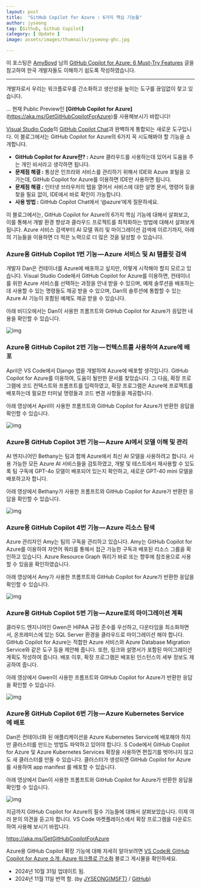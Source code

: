 ```yaml
---
layout: post
title:  "GitHub Copilot for Azure : 6가지 핵심 기능들"
author: jyseong
tag: [Github, Github Copilot]
category: [ Update ]
image: assets/images/thumnails/jyseong-ghc.jpg

---
```



이 포스팅은 [AmyBoyd](https://techcommunity.microsoft.com/users/amyboyd/386246) 님의 [GitHub Copilot for Azure: 6 Must-Try Features](https://techcommunity.microsoft.com/blog/azuredevcommunityblog/github-copilot-for-azure-6-must-try-features/4283126) 글을 참고하여 한국 개발자들도 이해하기 쉽도록 작성하였습니다.

---

개발자로서 우리는 워크플로우를 간소화하고 생산성을 높이는 도구를 끊임없이 찾고 있습니다.

… 현재 Public Preview인 **[GitHub Copilot for Azure]**(https://aka.ms/GetGitHubCopilotForAzure)를 사용해보시기 바랍니다!

[Visual Studio Code](https://code.visualstudio.com/)의 [GitHub Copilot Chat](https://marketplace.visualstudio.com/items?itemName=GitHub.copilot-chat)과 완벽하게 통합되는 새로운 도구입니다. 이 블로그에서는 GitHub Copilot for Azure의 6가지 꼭 시도해봐야 할 기능을 소개합니다.

- **GitHub Copilot for Azure란? :** Azure 클라우드를 사용하는데 있어서 도움을 주는 개인 비서라고 생각하면 됩니다.
- **문제점 해결 :** 통상은 인프라와 서비스를 관리하기 위해서 IDE와 Azure 포털을 오가는데, GitHub Copilot for Azure를 이용하면 IDE만 사용하면 됩니다.
- **문제점 해결 :** 인터넷 브라우저의 탭을 열어서 서비스에 대한 설명 문서, 명령어 등을 찾을 필요 없이, IDE에서 바로 확인이 가능합니다.
- **사용 방법 :** GitHub Copilot Chat에서 ‘@azure’에게 질문하세요.

이 블로그에서는, GitHub Copilot for Azure의 6가지 핵심 기능에 대해서 살펴보고, 이를 통해서 개발 환경 향상과 클라우드 프로젝트를 최적화하는 방법에 대해서 살펴보게 됩니다. Azure 서비스 검색부터 AI 모델 쿼리 및 마이그레이션 검색에 이르기까지, 아래의 기능들을 이용하면 더 적은 노력으로 더 많은 것을 달성할 수 있습니다.

### Azure용 GitHub Copilot 1번 기능 — Azure 서비스 및 AI 템플릿 검색

개발자 Dan은 컨테이너를 Azure에 배포하고 싶지만, 어떻게 시작해야 할지 모르고 있습니다. Visual Studio Code에서 GitHub Copilot for Azure를 이용하면, 컨테이너를 위한 Azure 서비스를 선택하는 과정을 안내 받을 수 있으며, 예제 솔루션을 배포하는 데 사용할 수 있는 명령들도 제공 받을 수 있으며, Dan의 솔루션에 통합할 수 있는 Azure AI 기능이 포함된 예제도 제공 받을 수 있습니다.

아래 비디오에서는 Dan이 사용한 프롬프트와 GitHub Copilot for Azure가 응답한 내용을 확인할 수 있습니다.

![img](../assets/images/jyseong/ghc1.jpg)

### Azure용 GitHub Copilot 2번 기능 — 컨텍스트를 사용하여 Azure에 배포

April은 VS Code에서 Django 앱을 개발하여 Azure에 배포할 생각입니다. GitHub Copilot for Azure를 이용하여, 도움이 될만한 문서를 찾았습니다. 그 다음, 확장 프로그램에 코드 컨텍스트와 프롬프트를 입력하였고, 확장 프로그램은 Azure에 프로젝트를 배포하는데 필요한 터미널 명령들과 코드 변경 사항들을 제공합니다.

아래 영상에서 April이 사용한 프롬프트와 GitHub Copilot for Azure가 반환한 응답을 확인할 수 있습니다.

![img](../assets/images/jyseong/ghc2.jpg)


### Azure용 GitHub Copilot 3번 기능 — Azure AI에서 모델 이해 및 관리

AI 엔지니어인 Bethany는 팀과 함께 Azure에서 최신 AI 모델을 사용하려고 합니다. 사용 가능한 모든 Azure AI 서비스들을 검토하였고, 개발 및 테스트에서 재사용할 수 있도록 팀 구독에 GPT-4o 모델이 배포되어 있는지 확인하고, 새로운 GPT-40 mini 모델을 배포하고자 합니다.

아래 영상에서 Bethany가 사용한 프롬프트와 GitHub Copilot for Azure가 반환한 응답을 확인할 수 있습니다.

![img](../assets/images/jyseong/ghc3.jpg)

### Azure용 GitHub Copilot 4번 기능 — Azure 리소스 탐색

Azure 관리자인 Amy는 팀의 구독을 관리하고 있습니다. Amy는 GitHub Copilot for Azure를 이용하여 자연어 쿼리를 통해서 접근 가능한 구독과 배포된 리소스 그룹을 확인하고 있습니다. Azure Resource Graph 쿼리가 바로 또는 향후에 참조용으로 사용할 수 있음을 확인하였습니다.

아래 영상에서 Amy가 사용한 프롬프트와 GitHub Copilot for Azure가 반환한 응답을 확인할 수 있습니다.

![img](../assets/images/jyseong/ghc4.jpg)

### Azure용 GitHub Copilot 5번 기능 — Azure로의 마이그레이션 계획

클라우드 엔지니어인 Gwen은 HIPAA 규정 준수를 우선하고, 다운타임을 최소화하면서, 온프레미스에 있는 SQL Server 환경을 클라우드로 마이그레이션 해야 합니다. GitHub Copilot for Azure는 적합한 Azure 서비스와 Azure Database Migration Service와 같은 도구 등을 제안해 줍니다. 또한, 링크와 설명서가 포함된 마이그레이션 계획도 작성하여 줍니다. 배포 이후, 확장 프로그램은 배포된 인스턴스의 세부 정보도 제공하여 줍니다.

아래 영상에서 Gwen이 사용한 프롬프트와 GitHub Copilot for Azure가 반환한 응답을 확인할 수 있습니다.

![img](../assets/images/jyseong/ghc5.jpg)

### Azure용 GitHub Copilot 6번 기능 — Azure Kubernetes Service에 배포

Dan은 컨테이너화 된 애플리케이션을 Azure Kubernetes Service에 배포해야 하지만 클러스터를 만드는 방법도 파악하고 있어야 합니다. S Code에서 GitHub Copilot for Azure 및 Azure Kubernetes Services 확장을 사용하면 편집기를 벗어나지 않고도 새 클러스터를 만들 수 있습니다. 클러스터가 생성되면 GitHub Copilot for Azure를 사용하여 app manifest 를 배포할 수 있습니다.

아래 영상에서 Dan이 사용한 프롬프트와 GitHub Copilot for Azure가 반환한 응답을 확인할 수 있습니다.

![img](../assets/images/jyseong/ghc6.jpg)

지금까지 GitHub Copilot for Azure의 필수 기능들에 대해서 살펴보았습니다. 이제 여러 분의 의견을 듣고자 합니다. VS Code 마켓플레이스에서 확장 프로그램을 다운로드하여 사용해 보시기 바랍니다.

https://aka.ms/GetGitHubCopilotForAzure

Azure용 GitHub Copilot 확장 기능에 대해 자세히 알아보려면 [VS Code용 GitHub Copilot for Azure 소개: Azure 워크플로 간소화](https://techcommunity.microsoft.com/t5/microsoft-developer-community/streamline-your-azure-workflow-introducing-github-copilot-for/ba-p/4276989) 블로그 게시물을 확인하세요.

- 2024년 10월 31일 업데이트 됨.
- 2024년 11월 11일 번역 함. (by [JYSEONG(MSFT)](https://techcommunity.microsoft.com/users/ji%20yong%20seong/219866) / [GitHub](https://github.com/jiyongseong))